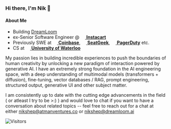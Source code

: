 
### Hi there, I'm Nik 👋

#### About Me
- Building [DreamLoom](https://dreamloom.ai)
- ex-Senior Software Engineer @ [<img src="https://www.instacart.com/assets/beetstrap/brand/2022/carrotlogo-1286c257354036d178c09e815906198eb7f012b8cdc4f6f8ec86d3e64d799a5b.png" width="14px" /> **Instacart**](https://instacart.com)
- Previously SWE at [<img src="https://startupstash.com/wp-content/uploads/2020/04/coinbase-logo.jpg" width="14px" /> **Coinbase**](https://coinbase.com), [<img src="https://seatgeek.com/images/sg-Spotlight.png" width="14px" /> **SeatGeek**](https://seatgeek.com), [<img src="https://avatars3.githubusercontent.com/u/766800?s=280&v=4" width="14px" /> **PagerDuty**](https://pagerduty.com) etc.
- CS at [<img src="https://upload.wikimedia.org/wikipedia/en/6/6e/University_of_Waterloo_seal.svg" width="14px" /> **University of Waterloo**](https://uwaterloo.ca)

My passion lies in building incredible experiences to push the boundaries of human creativity by unlocking a new paradigm of interaction powered by generative AI. I have an extremely strong foundation in the AI engineering space, with a deep understanding of multimodal models (transformers + diffusion), fine-tuning, vector databases / RAG, prompt engineering, structured output, generative UI and other subject matter. 

I am consistently up to date with the cutting edge advancements in the field ( or atleast I try to be >:) ) and would love to chat if you want to have a conversation about related topics -- feel free to reach out for a chat at either nikshep@atmanventures.co or nikshep@dreamloom.ai

![Visitors](https://visitor-badge.laobi.icu/badge?page_id=nikshepsvn.nikshepsvn)
